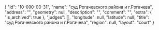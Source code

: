 {
    "id": "10-000-00-31",
    "name": "суд Рогачевского района и г.Рогачева",
    "address": "",
    "geometry": null,
    "description": "",
    "comment": "",
    "extra": {
        "is_archived": true
    },
    "judges": [],
    "longitude": null,
    "latitude": null,
    "title": "суд Рогачевского района и г.Рогачева",
    "region": null,
    "layout": "court"
}
